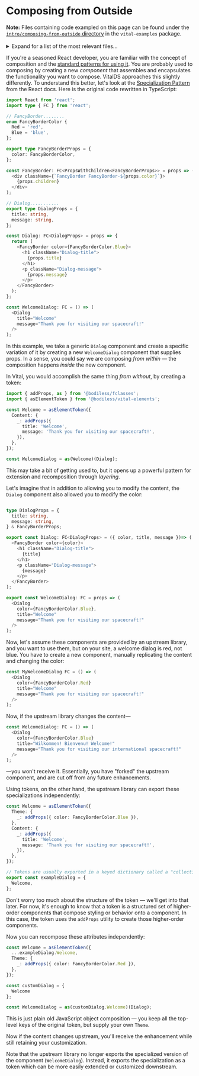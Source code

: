 # Composing from Outside

<!-- Inlining HTML to add multi-line info block with disclosure widget and unordered list. -->
<div class="warn">
  <strong>Note:</strong> Files containing code exampled on this page can be found under the <a
  target="_blank" rel="noopener noreferrer" href="https://github.com/johnsonandjohnson/Bodiless-JS/tree/main/packages/vital-examples/src/intro/composing-from-outside">
  <code>intro/composing-from-outside</code> directory</a> in the <code>vital-examples</code>
  package.
  <br><br>
  <details>
  <summary>
    Expand for a list of the most relevant files...
  </summary>

  - [`./components/Dialog/types.ts`](https://github.com/johnsonandjohnson/Bodiless-JS/tree/main/packages/vital-examples/src/intro/composing-from-outside/components/Dialog/types.ts)
  - [`./components/Dialog/Dialog.tsx`](https://github.com/johnsonandjohnson/Bodiless-JS/tree/main/packages/vital-examples/src/intro/composing-from-outside/components/Dialog/Dialog.tsx)
  - [`./components/Dialog/tokens/exampleDialog.ts`](https://github.com/johnsonandjohnson/Bodiless-JS/tree/main/packages/vital-examples/src/intro/composing-from-outside/components/Dialog/tokens/exampleDialog.ts)
  - [`./components/CustomDialog/tokens/customDialog.ts`](https://github.com/johnsonandjohnson/Bodiless-JS/tree/main/packages/vital-examples/src/intro/composing-from-outside/components/CustomDialog/tokens/customDialog.ts)

  </details>
</div>

If you're a seasoned React developer, you are familiar with the concept of composition and the
[standard patterns for using it](https://legacy.reactjs.org/docs/composition-vs-inheritance.html
':target=_blank'). You are probably used to composing by creating a new _component_ that assembles
and encapsulates the functionality you want to compose. VitalDS approaches this slightly
differently. To understand this better, let's look at the [Specialization
Pattern](https://legacy.reactjs.org/docs/composition-vs-inheritance.html#specialization
':target=_blank') from the React docs. Here is the original code rewritten in TypeScript:

```ts
import React from 'react';
import type { FC } from 'react';

// FancyBorder........
enum FancyBorderColor {
  Red = 'red',
  Blue = 'blue',
};

export type FancyBorderProps = {
  color: FancyBorderColor,
};

const FancyBorder: FC<PropsWithChildren<FancyBorderProps>> = props => (
  <div className={`FancyBorder FancyBorder-${props.color}`}>
    {props.children}
  </div>
);

// Dialog...........
export type DialogProps = {
  title: string,
  message: string,
};

const Dialog: FC<DialogProps> = props => {
  return (
    <FancyBorder color={FancyBorderColor.Blue}>
      <h1 className="Dialog-title">
        {props.title}
      </h1>
      <p className="Dialog-message">
        {props.message}
      </p>
    </FancyBorder>
  );
};

const WelcomeDialog: FC = () => (
  <Dialog
    title="Welcome"
    message="Thank you for visiting our spacecraft!"
  />
);
```

In this example, we take a generic `Dialog` component and create a specific variation of it by
creating a new `WelcomeDialog` component that supplies props. In a sense, you could say we are
composing _from within_ — the composition happens _inside_ the new component.

In Vital, you would accomplish the same thing _from without_, by creating a token:

```ts
import { addProps, as } from '@bodiless/fclasses';
import { asElementToken } from '@bodiless/vital-elements';

const Welcome = asElementToken({
  Content: {
    _: addProps({
      title: 'Welcome',
      message: 'Thank you for visiting our spacecraft!',
    }),
  },
});

const WelcomeDialog = as(Welcome)(Dialog);
```

This may take a bit of getting used to, but it opens up a powerful pattern for extension and
recomposition through _layering_.

Let's imagine that in addition to allowing you to modify the content, the `Dialog` component also
allowed you to modify the color:

```ts

type DialogProps = {
  title: string,
  message: string,
} & FancyBorderProps;

export const Dialog: FC<DialogProps> = ({ color, title, message })=> (
  <FancyBorder color={color}>
    <h1 className="Dialog-title">
      {title}
    </h1>
    <p className="Dialog-message">
      {message}
    </p>
  </FancyBorder>
);

export const WelcomeDialog: FC = props => (
  <Dialog
    color={FancyBorderColor.Blue},
    title="Welcome"
    message="Thank you for visiting our spacecraft!"
  />
);
```

Now, let's assume these components are provided by an upstream library, and you want to use them,
but on your site, a welcome dialog is red, not blue. You have to create a new component, manually
replicating the content and changing the color:

```ts
const MyWelcomeDialog FC = () => (
  <Dialog
    color={FancyBorderColor.Red}
    title="Welcome"
    message="Thank you for visiting our spacecraft!"
  />
);
```

Now, if the upstream library changes the content—

```ts
const WelcomeDialog: FC = () => (
  <Dialog
    color={FancyBorderColor.Blue}
    title="Wilkommen! Bienvenu! Welcome!"
    message="Thank you for visiting our international spacecraft!"
  />
);
```

—you won't receive it. Essentially, you have "forked" the upstream component, and are cut off from
any future enhancements.

Using tokens, on the other hand, the upstream library can export these specializations
independently:

```ts
const Welcome = asElementToken({
  Theme: {
    _: addProps({ color: FancyBorderColor.Blue }),
  },
  Content: {
    _: addProps({
      title: 'Welcome',
      message: 'Thank you for visiting our spacecraft!',
    }),
  },
});

// Tokens are usually exported in a keyed dictionary called a "collection".
export const exampleDialog = {
  Welcome,
};
```

Don't worry too much about the structure of the token — we'll get into that later. For now, it's
enough to know that a token is a structured set of higher-order components that compose styling or
behavior onto a component. In this case, the token uses the `addProps` utility to create those
higher-order components.

Now you can recompose these attributes independently:

```ts
const Welcome = asElementToken({
  ...exampleDialog.Welcome,
  Theme: {
    _: addProps({ color: FancyBorderColor.Red }),
  },
});

const customDialog = {
  Welcome
};

const WelcomeDialog = as(customDialog.Welcome)(Dialog);
```

This is just plain old JavaScript object composition — you keep all the top-level keys of the
original token, but supply your own `Theme`.

Now if the content changes upstream, you'll receive the enhancement while still retaining your
customization.

Note that the upstream library no longer exports the specialized version of the component
(`WelcomeDialog`). Instead, it exports the specialization as a token which can be more easily
extended or customized downstream.

